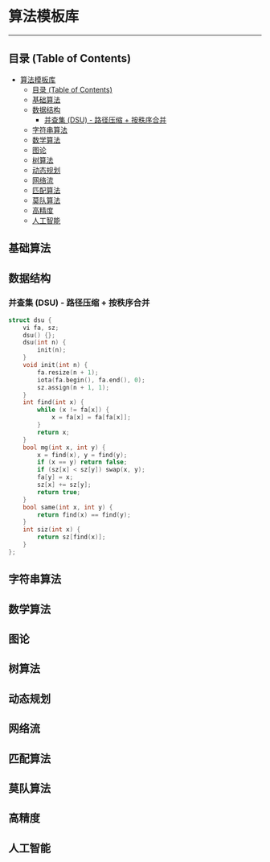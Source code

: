 # 算法模板库 

---

## 目录 (Table of Contents)

- [算法模板库](#算法模板库)
  - [目录 (Table of Contents)](#目录-table-of-contents)
  - [基础算法](#基础算法)
  - [数据结构](#数据结构)
    - [并查集 (DSU) - 路径压缩 + 按秩序合并](#并查集-dsu---路径压缩--按秩序合并)
  - [字符串算法](#字符串算法)
  - [数学算法](#数学算法)
  - [图论](#图论)
  - [树算法](#树算法)
  - [动态规划](#动态规划)
  - [网络流](#网络流)
  - [匹配算法](#匹配算法)
  - [莫队算法](#莫队算法)
  - [高精度](#高精度)
  - [人工智能](#人工智能)


## 基础算法
<!-- 在这里开始添加你的“基础算法”模板，比如快读、二分、排序等 -->


## 数据结构
<!-- 在这里开始添加你的“数据结构”模板，比如并查集、线段树、平衡树等 -->
### 并查集 (DSU) - 路径压缩 + 按秩序合并

```cpp
struct dsu {
    vi fa, sz;
    dsu() {};
    dsu(int n) {
        init(n);
    }
    void init(int n) {
        fa.resize(n + 1);
        iota(fa.begin(), fa.end(), 0);
        sz.assign(n + 1, 1);
    }
    int find(int x) {
        while (x != fa[x]) {
            x = fa[x] = fa[fa[x]];
        }
        return x;
    }
    bool mg(int x, int y) {
        x = find(x), y = find(y);
        if (x == y) return false;
        if (sz[x] < sz[y]) swap(x, y);
        fa[y] = x;
        sz[x] += sz[y];
        return true;
    }
    bool same(int x, int y) {
        return find(x) == find(y);
    }
    int siz(int x) {
        return sz[find(x)];
    }
};
```


## 字符串算法
<!-- 在这里开始添加你的“字符串算法”模板，比如KMP、AC自动机、后缀数组等 -->


## 数学算法
<!-- 在这里开始添加你的“数学算法”模板，比如快速幂、逆元、高斯消元等 -->


## 图论
<!-- 在这里开始添加你的“图论”模板，比如Dijkstra、最小生成树、Tarjan等 -->


## 树算法
<!-- 在这里开始添加你的“树算法”模板，比如LCA、点分治、树链剖分等 -->


## 动态规划
<!-- 在这里开始添加你的“动态规划”模板，比如背包DP、区间DP、插头DP等 -->


## 网络流
<!-- 在这里开始添加你的“网络流”模板，比如Dinic、MCMF等 -->


## 匹配算法
<!-- 在这里开始添加你的“匹配算法”模板，比如匈牙利算法、KM算法等 -->


## 莫队算法
<!-- 在这里开始添加你的“莫队算法”模板，比如普通莫队、带修改莫队等 -->


## 高精度
<!-- 在这里开始添加你的“高精度”模板，比如大整数类、分数类等 -->


## 人工智能
<!-- 在这里开始添加你的“人工智能”模板，比如Alpha-Beta剪枝、K-Means等 -->